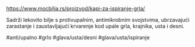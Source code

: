 https://www.mocbilja.rs/proizvod/kapi-za-ispiranje-grla/

Sadrži lekovito bilje s protivupalnim, antimikrobnim svojstvima, ubrzavajući zarastanje i zaustavljajući krvarenje kod upale grla, krajnika, usta i desni.

#anti/upalno #grlo #glava/usta/desni #glava/usta/ispiranje 